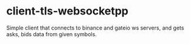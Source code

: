 # client-tls-websocketpp
Simple client that connects to binance and gateio ws servers, and gets asks, bids data from given symbols.
